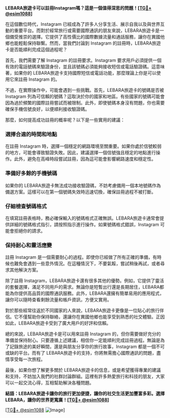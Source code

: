 **LEBARA旅遊卡可以註冊Instagram嗎？這是一個值得深思的問題！[[TG💪+ @esim1088](https://t.me/s/esim1088)]**

在這個數位時代，Instagram 已經成為了許多人分享生活、展示自我以及與世界互動的重要平台。而對於經常旅行或需要國際通訊的朋友來說，LEBARA旅遊卡是一個備受推崇的選擇。它提供了高性價比的國際數據流量和通話服務，讓你在異國他鄉也能輕鬆保持聯繫。然而，當我們討論到 Instagram 的註冊時，LEBARA旅遊卡是否能順利完成這個過程呢？

首先，我們需要了解 Instagram 的註冊要求。Instagram 要求用戶必須提供一個有效的電話號碼來驗證身份，並且該號碼必須能夠接收短信或電話驗證碼。這意味著，如果你的 LEBARA旅遊卡支持國際短信或電話功能，那麼理論上你是可以使用它來註冊 Instagram 的。

不過，在實際操作中，可能會遇到一些挑戰。首先，LEBARA旅遊卡的號碼是否被 Instagram 列為可信賴的號碼？這取決於你的國家和地區。有些國家的號碼可能會因為過於頻繁的國際註冊嘗試而被限制。此外，即使號碼本身沒有問題，你也需要確保手機信號良好，以便順利接收驗證碼。

那麼，如何提高成功註冊的概率呢？以下是一些實用的建議：

### **選擇合適的時間和地點**
在註冊 Instagram 時，選擇一個穩定的網路環境至關重要。如果你處於信號較弱的地方，可能會導致驗證失敗。因此，建議選擇一個信號強且穩定的地點進行操作。此外，避免在高峰時段嘗試註冊，因為這可能會影響網路速度和穩定性。

### **準備好多餘的手機號碼**
如果你的 LEBARA旅遊卡無法成功接收驗證碼，不妨考慮備用一個本地號碼作為備選方案。這樣可以在第一個號碼失效時迅速切換，確保註冊過程不被打斷。

### **仔細檢查號碼格式**
在填寫註冊表格時，務必確保輸入的號碼格式正確無誤。LEBARA旅遊卡通常會提供詳細的號碼格式指引，請按照指示進行操作。如果號碼格式錯誤，Instagram 可能會拒絕你的請求。

### **保持耐心和靈活應變**
註冊 Instagram 是一個需要耐心的過程。即使你已經做了所有正確的準備，有時候也難免會遇到一些意外情況。在這種情況下，不要氣餒，嘗試稍後再試，或者尋求其他解決方案。

除了註冊 Instagram，LEBARA旅遊卡還有很多其他的優勢。例如，它提供了靈活的套餐選擇，滿足不同用戶的需求。無論你是短暫出行還是長期居住，LEBARA都能為你提供高品質的國際通訊服務。此外，LEBARA還擁有簡單易用的應用程式，讓你可以隨時查看剩餘流量和帳戶資訊，方便又實用。

對於那些經常往返於不同國家的人來說，LEBARA旅遊卡更像是一位貼心的旅行伴侶。它不僅幫助你保持聯絡，還讓你在異國他鄉也能享受到熟悉的社交體驗。正因如此，LEBARA旅遊卡受到了廣大用戶的好評和信賴。

總的來說，LEBARA旅遊卡是可以用來註冊 Instagram 的，但你需要做好充分的準備並保持耐心。只要遵循上述建議，相信你一定能順利完成註冊過程。無論是為了記錄旅途的美好瞬間，還是與朋友分享你的旅行故事，Instagram 都是一個不可或缺的平台。而有了 LEBARA旅遊卡的支持，你將無需擔心國際通訊的問題，盡情享受每一次旅程。

最後，如果你想了解更多關於 LEBARA旅遊卡的信息，或是希望獲得專業的建議和支持，不妨加入我們的社群討論群組。這裡有許多熱愛旅行和科技的朋友，大家可以一起交流心得，互相幫助解決各種問題。

**結語：LEBARA旅遊卡讓你的旅行更加便捷，讓你的社交生活更加豐富多彩。選擇 LEBARA，讓你的世界更寬廣！[[TG💪+ @esim1088](https://t.me/s/esim1088)]**

[[TG💪+ @esim1088](https://t.me/s/esim1088) ![Image](https://i.postimg.cc/4NQfJmqS/Snipaste-2025-05-13-00-14-12.png)]